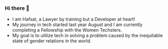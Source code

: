 ### Hi there 👋
<p><ul><li> I am Hafsat, a Lawyer by training but a Developer at heart!</li>
<li> My journey in tech started last year August and I am currently completing a Fellowship with the Women Techsters.
<li>My goal is to utilize tech in solving a problem caused by the inequitable state of gender relations in the world.</li></ul></p> 



<!--
**Hafziyah/hafziyah** is a ✨ _special_ ✨ repository because its `README.md` (this file) appears on your GitHub profile.

Here are some ideas to get you started:

- 🔭 

- 🌱 I’m currently learning ...
- 👯 I’m looking to collaborate on ...
- 🤔 I’m looking for help with ...
- 💬 Ask me about ...
- 📫 How to reach me: twitter: hafziyah
- 😄 Pronouns: ...
- ⚡ Fun fact: I enjoy seeing women partake in martial arts
-->
